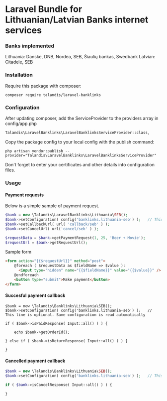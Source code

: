 # Laravel Bundle for Lithuanian/Latvian Banks internet services

### Banks implemented

Lithuania: Danske, DNB, Nordea, SEB, Šiaulių bankas, Swedbank
Latvian: Citadele, SEB

### Installation


Require this package with composer:

```
composer require talandis/laravel-banklinks
```

### Configuration


After updating composer, add the ServiceProvider to the providers array in config/app.php

```
Talandis\LaravelBanklinks\LaravelBanklinksServiceProvider::class,
```

Copy the package config to your local config with the publish command:

```
php artisan vendor:publish --provider="Talandis\LaravelBanklinks\LaravelBanklinksServiceProvider"
```

Don't forget to enter your certificates and other details into configuration files.

### Usage

#### Payment requests

Below is a simple sample of payment request.

```php
$bank = new \Talandis\LaravelBanklinks\Lithuania\SEB();
$bank->setConfiguration( config('banklinks.lithuania-seb') );   // This line is optional. Same configuration is read automatically
$bank->setCallbackUrl( url( 'callback/seb' ) );
$bank->setCancelUrl( url('cancel/seb' ) );

$requestData = $bank->getPaymentRequest(1, 25, 'Beer + Movie');
$requestUrl = $bank->getRequestUrl();
```

Sample form

```html
<form action="{{$requestUrl}}" method="post">
    @foreach ( $requestData as $fieldName => $value ):
      <input type="hidden" name="{{$fieldName}}" value="{{$value}}" />
    @endforeach
    <button type="submit">Make payment</button>
</form>
```

#### Succesful payment callback

```blade
$bank = new \Talandis\Banklinks\Lithuania\SEB();
$bank->setConfiguration( config('banklinks.lithuania-seb') );   // This line is optional. Same configuration is read automatically

if ( $bank->isPaidResponse( Input::all() ) ) {

    echo $bank->getOrderId();

} else if ( $bank->isReturnResponse( Input::all() ) ) {

}
```

#### Cancelled payment callback

```php
$bank = new \Talandis\Banklinks\Lithuania\SEB();
$bank->setConfiguration( config('banklinks.lithuania-seb') );   // This line is optional. Same configuration is read automatically

if ( $bank->isCancelResponse( Input::all() ) ) {

}
```
